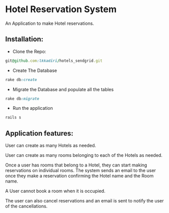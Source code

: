 # Hotel Reservation System


An Application to make Hotel reservations.

## Installation:

* Clone the Repo:
```ruby
git@github.com:lkkadiri/hotels_sendgrid.git
```

* Create The Database
```ruby
rake db:create
```

* Migrate the Database and populate all the tables
```ruby
rake db:migrate
```
* Run the application
```ruby
rails s
```

## Application features:

User can create as many Hotels as needed.

User can create as many rooms belonging to each of the Hotels as needed.

Once a user has rooms that belong to a Hotel, they can start making reservations on individual rooms. The system sends an email to the user once they make a reservation confirming the Hotel name and the Room name.

A User cannot book a room when it is occupied.

The user can also cancel reservations and an email is sent to notify the user of the cancellations.